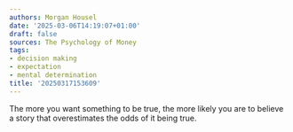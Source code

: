 ```yaml
---
authors: Morgan Housel
date: '2025-03-06T14:19:07+01:00'
draft: false
sources: The Psychology of Money
tags:
- decision making
- expectation
- mental determination
title: '20250317153609'
---
```


The more you want something to be true, the more likely you are to believe a story that overestimates the odds of it
being true.